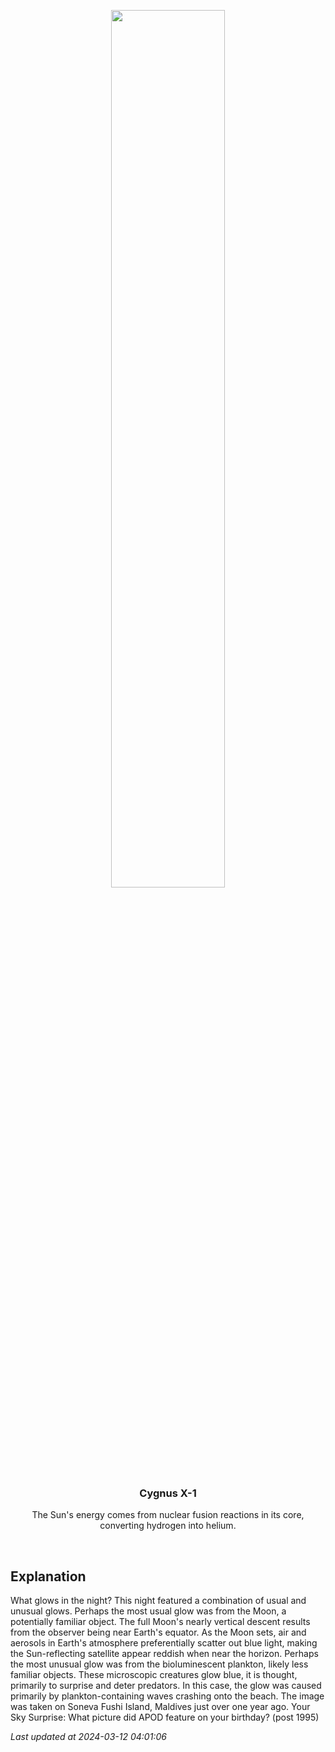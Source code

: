<p align='center'>
    <img src='https://apod.nasa.gov/apod/image/2403/FullPlantonMoon_Horalek_1022.jpg' width='60%' />
    <h3 align="center">Cygnus X-1</h3>
    <p align="center">The Sun's energy comes from nuclear fusion reactions in its core, converting hydrogen into helium.</p>
</p>
<br/>

Explanation
--
What glows in the night? This night featured a combination of usual and unusual glows. Perhaps the most usual glow was from the Moon, a potentially familiar object. The full Moon's nearly vertical descent results from the observer being near Earth's equator. As the Moon sets, air and aerosols in Earth's atmosphere preferentially scatter out blue light, making the Sun-reflecting satellite appear reddish when near the horizon.                                                                        Perhaps the most unusual glow was from the bioluminescent plankton, likely less familiar objects. These microscopic creatures glow blue, it is thought, primarily to surprise and deter predators. In this case, the glow was caused primarily by plankton-containing waves crashing onto the beach. The image was taken on Soneva Fushi Island, Maldives just over one year ago.   Your Sky Surprise: What picture did APOD feature on your birthday? (post 1995)


*Last updated at 2024-03-12 04:01:06*

